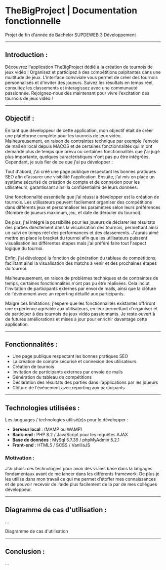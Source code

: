 # TheBigProject | Documentation fonctionnelle

Projet de fin d'année de Bachelor SUPDEWEB 3 Développement

---

## **Introduction :**
Découvrez l'application TheBigProject dédié à la création de tournois de jeux vidéo ! Organisez et participez à des compétitions palpitantes dans une multitude de jeux. L'interface conviviale vous permet de créer des tournois personnalisés et d'inviter des joueurs. Suivez les résultats en temps réel, consultez les classements et interagissez avec une communauté passionnée. Rejoignez-nous dès maintenant pour vivre l'excitation des tournois de jeux vidéo !

---

## **Objectif :**
En tant que développeur de cette application, mon objectif était de créer une plateforme complète pour les tournois de jeux vidéo. Malheureusement, en raison de contraintes technique par exemple l'envoie de mail en local depuis MACOS et de certaines fonctionnalités qui m'ont demandé plus de temps que prévu ou certaines fonctionnalités que j'ai jugé plus importante, quelques caractéristiques n'ont pas pu être intégrées. Cependant, je suis fier de ce que j'ai pu développer :

Tout d'abord, j'ai créé une page publique respectant les bonnes pratiques SEO afin d'assurer une visibilité l'application. Ensuite, j'ai mis en place un système sécurisé de création de compte et de connexion pour les utilisateurs, garantissant ainsi la confidentialité de leurs données.

Une fonctionnalité essentielle que j'ai réussi à développer est la création de tournois. Les utilisateurs peuvent facilement organiser des compétitions dans différents jeux et personnaliser les paramètres selon leurs préférences (Nombre de joueurs maximum, jeu, et date de dérouler du tournoi).

De plus, j'ai intégré la possibilité pour les joueurs de déclarer les résultats des parties directement dans la visualisation des tournois, permettant ainsi un suivi en temps réel des performances et des classements. J'aurais aimé mettre en place le bracket du tournoi afin que les utilisateurs puissent visualisation les différentes étapes mais j'ai préféré faire tout l'aspect logique du tournoi.

Enfin, j'ai développé la fonction de génération du tableau de compétitions, facilitant ainsi la visualisation des matchs à venir et des prochaines étapes du tournoi.

Malheureusement, en raison de problèmes techniques et de contraintes de temps, certaines fonctionnalités n'ont pas pu être réalisées. Cela inclut l'invitation de participants externes par envoi de mails, ainsi que la clôture de l'événement avec un reporting détaillé aux participants. 

Malgré ces limitations, j'espère que les fonctionnalités existantes offriront une expérience agréable aux utilisateurs, en leur permettant d'organiser et de participer à des tournois de jeux vidéo passionnants. Je reste ouvert à de futures améliorations et mises à jour pour enrichir davantage cette application.

---

## **Fonctionnalités :**

- Une page publique respectant les bonnes pratiques SEO
- La création de compte sécurisé et connexion des utilisateurs
- Création de tournois
- Invitation de participants externes par envoie de mails
- Génération du tableau de compétitions
- Déclaration des résultats des parties dans l'applications par les joueurs
- Clôture de l'événement avec reporting aux participants
---

## **Technologies utilisées :** 
  
Les languages / technologies utilisé(e)s pour le développer :
- **Serveur local** : (MAMP ou WAMP)
- **Back-end** : PHP 8.2 / JavaScript pour les requêtes AJAX
- **Base de données** : MySql 5.7.39 / phpMyAdmin  5.2.1
- **Front-end** : HTML5 / SCSS / VanillaJS

### **Motivation :**

J'ai choisi ces technologies pour avoir des vraies base dans la langages fondamentaux avant de me lancer dans les différents framework. De plus je les utilise dans mon travail ce qui me permet d’étoffer mes connaissances et de pouvoir recevoir de l'aide plus facilement de la par de mes collègues développeur.

---

## **Diagramme de cas d'utilisation :**
...

 Diagramme de cas d'utilisation

---

## **Conclusion :**
...